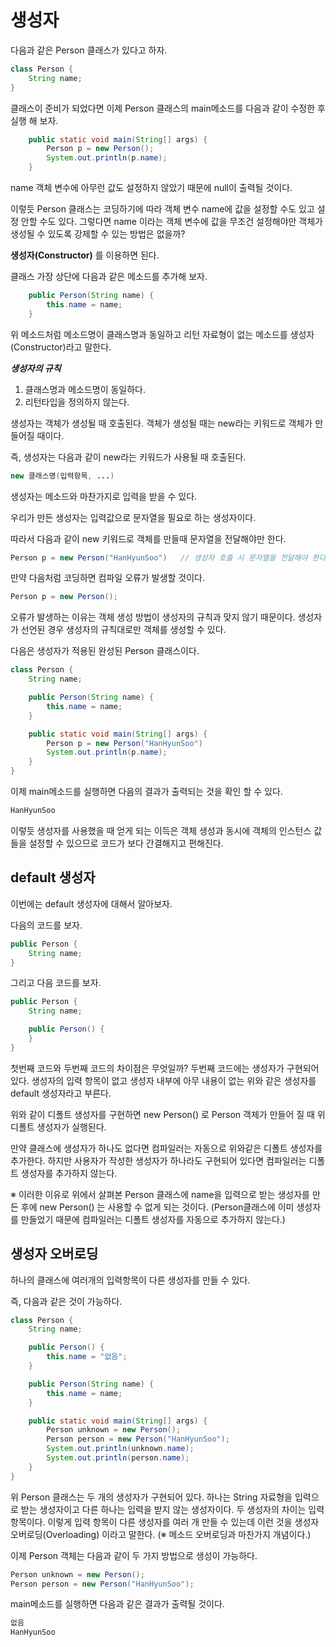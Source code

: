 # 생성자

다음과 같은 Person 클래스가 있다고 하자.

```java
class Person {
    String name;
}
```

클래스이 준비가 되었다면 이제 Person 클래스의 main메소드를 다음과 같이 수정한 후 실행 해 보자.

```java
    public static void main(String[] args) {
        Person p = new Person();
        System.out.println(p.name);
    }
```

name 객체 변수에 아무런 값도 설정하지 않았기 때문에 null이 출력될 것이다.

이렇듯 Person 클래스는 코딩하기에 따라 객체 변수 name에 값을 설정할 수도 있고 설정 안할 수도 있다. 그렇다면 name 이라는 객체 변수에 값을 무조건 설정해야만 객체가 생성될 수 있도록 강제할 수 있는 방법은 없을까?

**생성자(Constructor)** 를 이용하면 된다.

클래스 가장 상단에 다음과 같은 메소드를 추가해 보자.

```java
    public Person(String name) {
        this.name = name;
    }
```

위 메소드처럼 메소드명이 클래스명과 동일하고 리턴 자료형이 없는 메소드를 생성자(Constructor)라고 말한다.

***생성자의 규칙***

1. 클래스명과 메소드명이 동일하다.
2. 리턴타입을 정의하지 않는다.

생성자는 객체가 생성될 때 호출된다. 객체가 생성될 때는 new라는 키워드로 객체가 만들어질 때이다.

즉, 생성자는 다음과 같이 new라는 키워드가 사용될 때 호출된다.

```java
new 클래스명(입력항목, ...)
```

생성자는 메소드와 마찬가지로 입력을 받을 수 있다.

우리가 만든 생성자는 입력값으로 문자열을 필요로 하는 생성자이다.

따라서 다음과 같이 new 키워드로 객체를 만들때 문자열을 전달해야만 한다.

```java
Person p = new Person("HanHyunSoo")   // 생성자 호출 시 문자열을 전달해야 한다.
```

만약 다음처럼 코딩하면 컴파일 오류가 발생할 것이다.

```java
Person p = new Person();
```

오류가 발생하는 이유는 객체 생성 방법이 생성자의 규칙과 맞지 않기 때문이다. 생성자가 선언된 경우 생성자의 규칙대로만 객체를 생성할 수 있다.

다음은 생성자가 적용된 완성된 Person 클래스이다.

```java
class Person {
    String name;

    public Person(String name) {
        this.name = name;
    }

    public static void main(String[] args) {
        Person p = new Person("HanHyunSoo")
        System.out.println(p.name);
    }
}
```

이제 main메소드를 실행하면 다음의 결과가 출력되는 것을 확인 할 수 있다.

```java
HanHyunSoo
```

이렇듯 생성자를 사용했을 때 얻게 되는 이득은 객체 생성과 동시에 객체의 인스턴스 값들을 설정할 수 있으므로 코드가 보다 간결해지고 편해진다.

## default 생성자

이번에는 default 생성자에 대해서 알아보자.

다음의 코드를 보자.

```java
public Person {
    String name;
}
```

그리고 다음 코드를 보자.

```java
public Person {
    String name;

    public Person() {
    }
}
```

첫번째 코드와 두번째 코드의 차이점은 무엇일까? 두번째 코드에는 생성자가 구현되어 있다. 생성자의 입력 항목이 없고 생성자 내부에 아무 내용이 없는 위와 같은 생성자를 default 생성자라고 부른다.

위와 같이 디폴트 생성자를 구현하면 new Person() 로 Person 객체가 만들어 질 때 위 디폴트 생성자가 실행된다.

만약 클래스에 생성자가 하나도 없다면 컴파일러는 자동으로 위와같은 디폴트 생성자를 추가한다. 하지만 사용자가 작성한 생성자가 하나라도 구현되어 있다면 컴파일러는 디폴트 생성자를 추가하지 않는다.

※ 이러한 이유로 위에서 살펴본 Person 클래스에 name을 입력으로 받는 생성자를 만든 후에 new Person() 는 사용할 수 없게 되는 것이다. (Person클래스에 이미 생성자를 만들었기 때문에 컴파일러는 디폴트 생성자를 자동으로 추가하지 않는다.)

## 생성자 오버로딩

하나의 클래스에 여러개의 입력항목이 다른 생성자를 만들 수 있다.

즉, 다음과 같은 것이 가능하다.

```java
class Person {
    String name;

    public Person() {
        this.name = "없음";
    }

    public Person(String name) {
        this.name = name;
    }

    public static void main(String[] args) {
        Person unknown = new Person();
        Person person = new Person("HanHyunSoo");
        System.out.println(unknown.name);
        System.out.println(person.name);
    }
}
```

위 Person 클래스는 두 개의 생성자가 구현되어 있다. 하나는 String 자료형을 입력으로 받는 생성자이고 다른 하나는 입력을 받지 않는 생성자이다. 두 생성자의 차이는 입력 항목이다. 이렇게 입력 항목이 다른 생성자를 여러 개 만들 수 있는데 이런 것을 생성자 오버로딩(Overloading) 이라고 말한다. (※ 메소드 오버로딩과 마찬가지 개념이다.)

이제 Person 객체는 다음과 같이 두 가지 방법으로 생성이 가능하다.

```java
Person unknown = new Person();
Person person = new Person("HanHyunSoo");
```

main메소드를 실행하면 다음과 같은 결과가 출력될 것이다.

```bash
없음
HanHyunSoo
```
